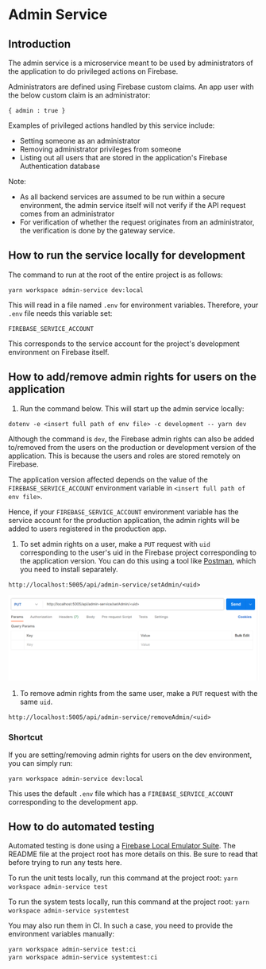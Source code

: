 # Admin Service

## Introduction
The admin service is a microservice meant to be used by administrators of the application to do privileged actions on Firebase.

Administrators are defined using Firebase custom claims. An app user with the below custom claim is an administrator:
```
{ admin : true }
```

Examples of privileged actions handled by this service include:
* Setting someone as an administrator
* Removing administrator privileges from someone
* Listing out all users that are stored in the application's Firebase Authentication database

Note: 
* As all backend services are assumed to be run within a secure environment, the admin service itself will not verify if the API request comes from an administrator
* For verification of whether the request originates from an administrator, the verification is done by the gateway service.

## How to run the service locally for development
The command to run at the root of the entire project is as follows:
```
yarn workspace admin-service dev:local
```

This will read in a file named `.env` for environment variables. Therefore, your `.env` file needs this variable set:
```
FIREBASE_SERVICE_ACCOUNT
```

This corresponds to the service account for the project's development environment on Firebase itself. 

## How to add/remove admin rights for users on the application

1. Run the command below. This will start up the admin service locally:
```shell
dotenv -e <insert full path of env file> -c development -- yarn dev
```

Although the command is `dev`, the Firebase admin rights can also be added to/removed from the users on the production
or development version of the application. This is because the users and roles are stored remotely on Firebase.

The application version affected depends on the value of 
the `FIREBASE_SERVICE_ACCOUNT` environment variable in `<insert full path of env file>`.

Hence, if your `FIREBASE_SERVICE_ACCOUNT` environment variable has the service account for the production application,
the admin rights will be added to users registered in the production app.

1. To set admin rights on a user, make a `PUT` request with `uid` corresponding to the user's uid in the Firebase project
corresponding to the application version. You can do this using a tool like [Postman](https://www.postman.com/), 
which you need to install separately.

```
http://localhost:5005/api/admin-service/setAdmin/<uid>
```

![Set Admin Example](./setAdminExample.png)

1. To remove admin rights from the same user, make a `PUT` request with the same `uid`.
```
http://localhost:5005/api/admin-service/removeAdmin/<uid>
```

### Shortcut

If you are setting/removing admin rights for users on the dev environment, you can simply run:
```shell
yarn workspace admin-service dev:local
```

This uses the default `.env` file which has a `FIREBASE_SERVICE_ACCOUNT` corresponding to the development app.

## How to do automated testing
Automated testing is done using a [Firebase Local Emulator Suite](https://firebase.google.com/docs/emulator-suite).
The README file at the project root has more details on this. Be sure to read that before trying to run any tests here.

To run the unit tests locally, run this command at the project root:
`yarn workspace admin-service test`

To run the system tests locally, run this command at the project root:
`yarn workspace admin-service systemtest`

You may also run them in CI. In such a case, you need to provide the environment variables manually:
```
yarn workspace admin-service test:ci
yarn workspace admin-service systemtest:ci
```
